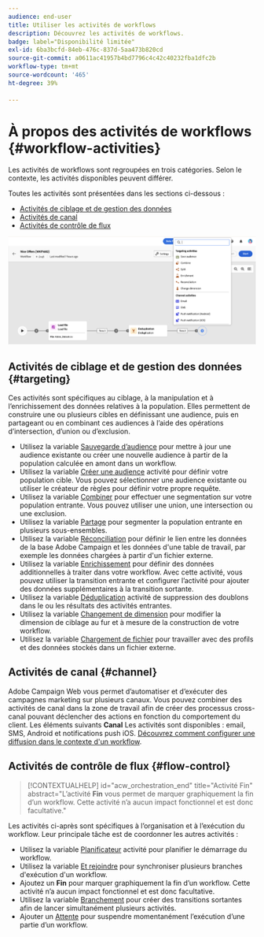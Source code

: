 ```yaml
---
audience: end-user
title: Utiliser les activités de workflows
description: Découvrez les activités de workflows.
badge: label="Disponibilité limitée"
exl-id: 6ba3bcfd-84eb-476c-837d-5aa473b820cd
source-git-commit: a0611ac41957b4bd7796c4c42c40232fba1dfc2b
workflow-type: tm+mt
source-wordcount: '465'
ht-degree: 39%

---
```



# À propos des activités de workflows {#workflow-activities}

Les activités de workflows sont regroupées en trois catégories. Selon le contexte, les activités disponibles peuvent différer.

Toutes les activités sont présentées dans les sections ci-dessous :

* [Activités de ciblage et de gestion des données](#targeting)
* [Activités de canal](#channel)
* [Activités de contrôle de flux](#flow-control)

![](../assets/workflow-activities.png)

## Activités de ciblage et de gestion des données {#targeting}

Ces activités sont spécifiques au ciblage, à la manipulation et à l’enrichissement des données relatives à la population. Elles permettent de construire une ou plusieurs cibles en définissant une audience, puis en partageant ou en combinant ces audiences à l’aide des opérations d’intersection, d’union ou d’exclusion.

* Utilisez la variable [Sauvegarde d’audience](save-audience.md) pour mettre à jour une audience existante ou créer une nouvelle audience à partir de la population calculée en amont dans un workflow.
* Utilisez la variable [Créer une audience](build-audience.md) activité pour définir votre population cible. Vous pouvez sélectionner une audience existante ou utiliser le créateur de règles pour définir votre propre requête.
* Utilisez la variable [Combiner](combine.md) pour effectuer une segmentation sur votre population entrante. Vous pouvez utiliser une union, une intersection ou une exclusion.
* Utilisez la variable [Partage](split.md) pour segmenter la population entrante en plusieurs sous-ensembles.
* Utilisez la variable [Réconciliation](reconciliation.md) pour définir le lien entre les données de la base Adobe Campaign et les données d&#39;une table de travail, par exemple les données chargées à partir d&#39;un fichier externe.
* Utilisez la variable [Enrichissement](enrichment.md) pour définir des données additionnelles à traiter dans votre workflow. Avec cette activité, vous pouvez utiliser la transition entrante et configurer l’activité pour ajouter des données supplémentaires à la transition sortante.
* Utilisez la variable [Déduplication](deduplication.md) activité de suppression des doublons dans le ou les résultats des activités entrantes.
* Utilisez la variable [Changement de dimension](change-dimension.md) pour modifier la dimension de ciblage au fur et à mesure de la construction de votre workflow.
* Utilisez la variable [Chargement de fichier](load-file.md) pour travailler avec des profils et des données stockés dans un fichier externe.


## Activités de canal {#channel}

Adobe Campaign Web vous permet d’automatiser et d’exécuter des campagnes marketing sur plusieurs canaux. Vous pouvez combiner des activités de canal dans la zone de travail afin de créer des processus cross-canal pouvant déclencher des actions en fonction du comportement du client. Les éléments suivants **Canal** Les activités sont disponibles : email, SMS, Android et notifications push iOS. [Découvrez comment configurer une diffusion dans le contexte d&#39;un workflow](channels.md).

## Activités de contrôle de flux {#flow-control}

>[!CONTEXTUALHELP]
>id="acw_orchestration_end"
>title="Activité Fin"
>abstract="L’activité **Fin** vous permet de marquer graphiquement la fin d’un workflow. Cette activité n’a aucun impact fonctionnel et est donc facultative."

Les activités ci-après sont spécifiques à l’organisation et à l’exécution du workflow. Leur principale tâche est de coordonner les autres activités :

* Utilisez la variable [Planificateur](scheduler.md) activité pour planifier le démarrage du workflow.
* Utilisez la variable [Et rejoindre](and-join.md) pour synchroniser plusieurs branches d&#39;exécution d&#39;un workflow.
* Ajoutez un **Fin** pour marquer graphiquement la fin d’un workflow. Cette activité n’a aucun impact fonctionnel et est donc facultative.
* Utilisez la variable [Branchement](fork.md) pour créer des transitions sortantes afin de lancer simultanément plusieurs activités.
* Ajouter un [Attente](wait.md) pour suspendre momentanément l’exécution d’une partie d’un workflow.

<!--
## Data management activities {#data-management}

overview: what they're used for
which use case you can perform with them

list available activites + short description + ref to section
-->

